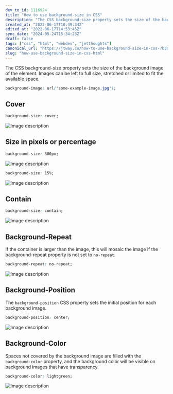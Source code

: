 ```yaml
---
dev_to_id: 1116924
title: "How to use background-size in CSS"
description: "The CSS background-size property sets the size of the background image of the element. Images can be..."
created_at: "2022-06-17T10:49:34Z"
edited_at: "2022-06-17T14:53:45Z"
sync_date: "2024-05-24T15:34:23Z"
draft: false
tags: ["css", "html", "webdev", "jetthoughts"]
canonical_url: "https://jtway.co/how-to-use-background-size-in-css-7b3dcdc941d5"
slug: "how-use-background-size-in-css-html"
---
```

The CSS background-size property sets the size of the background image of the element. Images can be left to full size, stretched or limited to fit the available space.
```css
background-image: url('some-example-image.jpg');
```

## Cover
```css
background-size: cover;
```
![Image description](https://dev-to-uploads.s3.amazonaws.com/uploads/articles/9tp2oo2eh7x79k9i2q6t.png)


## Size in pixels or percentage
```css
background-size: 300px;
```
![Image description](https://dev-to-uploads.s3.amazonaws.com/uploads/articles/zoedgqjpigh1n1vgbebb.png)

```css
background-size: 15%;
```
![Image description](https://dev-to-uploads.s3.amazonaws.com/uploads/articles/mdv5e1u4lyaz98gcu5j9.png)


## Contain
```css
background-size: contain;
```
![Image description](https://dev-to-uploads.s3.amazonaws.com/uploads/articles/88nmgv0d07t1yef3t1v7.png)


## Background-Repeat
If the container is larger than the image, this will mosaic the image if the background-repeat property is not set to `no-repeat`.
```css
background-repeat: no-repeat;
```
![Image description](https://dev-to-uploads.s3.amazonaws.com/uploads/articles/o4fhm79iozsmjugpge53.png)


## Background-Position
The `background-position` CSS property sets the initial position for each background image. 
```css
background-position: center;
```
![Image description](https://dev-to-uploads.s3.amazonaws.com/uploads/articles/gz5e2wt308q4te7w2dr8.png)


## Background-Color
Spaces not covered by the background image are filled with the `background-color` property, and the background color will be visible on background images that have transparency.
```css
background-color: lightgreen;
```
![Image description](https://dev-to-uploads.s3.amazonaws.com/uploads/articles/vkbfnnhywj1ub9yji02m.png)
  

